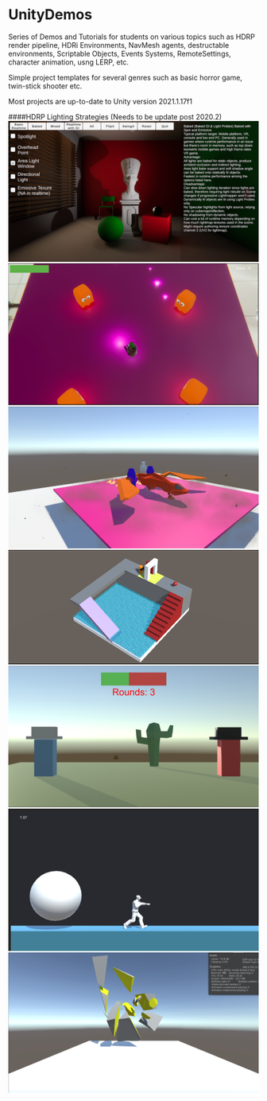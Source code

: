 # UnityDemos

Series of Demos and Tutorials for students on various topics such as HDRP render pipeline, HDRi Environments, NavMesh agents, destructable environments, Scriptable Objects, Events Systems, RemoteSettings, character animation, usng LERP, etc.

Simple project templates for several genres such as basic horror game, twin-stick shooter etc.

Most projects are up-to-date to Unity version 2021.1.17f1


####HDRP Lighting Strategies (Needs to be update post 2020.2)
![My Image](HDRP_LightingStrategies/HDRPStrategies_ProjectImage.PNG)
![My Image](TwinStick_StarterProject/TwinStick_ProjectImage.PNG)
![My Image](CinemachineDemo/CutsceneDemo_ProjectImage.PNG)
![My Image](NavMeshDemo/NavMesh_ProjectImage.PNG)
![My Image](ScriptableEventSystem/ScriptableEvents_ProjectImage.PNG)
![My Image](MixamoDemo/MixamoDemo_ProjectImage.PNG)
![My Image](BasicDestructableObjects/DestructableObject_ProjectImage.PNG)
